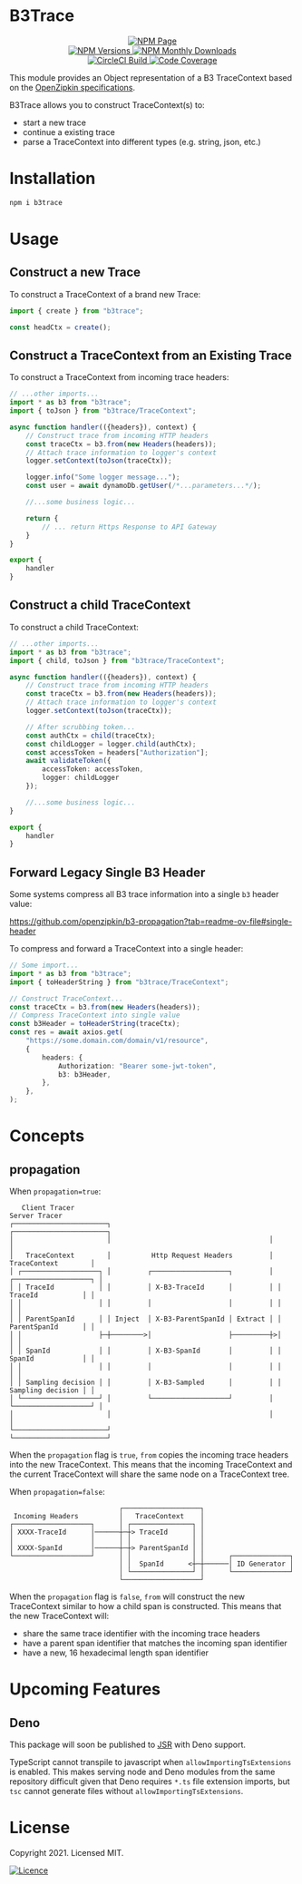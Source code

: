 # B3Trace

<p align="center">
    <a href="https://www.npmjs.com/package/b3trace">
        <img src="https://img.shields.io/badge/NPM-%23CB3837.svg?style=for-the-badge&logo=npm&logoColor=white" alt="NPM Page" />
    </a>
    <br />
    <a href="https://www.npmjs.com/package/b3trace?activeTab=versions">
        <img src="https://img.shields.io/npm/v/b3trace" alt="NPM Versions" />
    </a>
    <a href="https://www.npmjs.com/package/b3trace">
        <img src="https://img.shields.io/npm/dm/b3trace" alt="NPM Monthly Downloads" />
    </a>
    <br />
    <a href="https://app.circleci.com/pipelines/github/kaonashi-noface/b3trace?branch=main&filter=all">
        <img src="https://circleci.com/gh/kaonashi-noface/b3trace.svg?style=svg" alt="CircleCI Build" />
    </a>
    <a href="https://coveralls.io/github/kaonashi-noface/b3trace?branch=main">
        <img
            src="https://coveralls.io/repos/github/kaonashi-noface/b3trace/badge.svg?branch=main"
            alt="Code Coverage"
        />
    </a>
</p>

This module provides an Object representation of a B3 TraceContext based on the
[OpenZipkin specifications](https://github.com/openzipkin/b3-propagation).

B3Trace allows you to construct TraceContext(s) to:

- start a new trace
- continue a existing trace
- parse a TraceContext into different types (e.g. string, json, etc.)

# Installation

```bash
npm i b3trace
```

# Usage

## Construct a new Trace

To construct a TraceContext of a brand new Trace:

```ts
import { create } from "b3trace";

const headCtx = create();
```

## Construct a TraceContext from an Existing Trace

To construct a TraceContext from incoming trace headers:

```ts
// ...other imports...
import * as b3 from "b3trace";
import { toJson } from "b3trace/TraceContext";

async function handler(({headers}), context) {
    // Construct trace from incoming HTTP headers
    const traceCtx = b3.from(new Headers(headers));
    // Attach trace information to logger's context
    logger.setContext(toJson(traceCtx));

    logger.info("Some logger message...");
    const user = await dynamoDb.getUser(/*...parameters...*/);

    //...some business logic...

    return {
        // ... return Https Response to API Gateway
    }
}

export {
    handler
}
```

## Construct a child TraceContext

To construct a child TraceContext:

```ts
// ...other imports...
import * as b3 from "b3trace";
import { child, toJson } from "b3trace/TraceContext";

async function handler(({headers}), context) {
    // Construct trace from incoming HTTP headers
    const traceCtx = b3.from(new Headers(headers));
    // Attach trace information to logger's context
    logger.setContext(toJson(traceCtx));

    // After scrubbing token...
    const authCtx = child(traceCtx);
    const childLogger = logger.child(authCtx);
    const accessToken = headers["Authorization"];
    await validateToken({
        accessToken: accessToken,
        logger: childLogger
    });

    //...some business logic...
}

export {
    handler
}
```

## Forward Legacy Single B3 Header

Some systems compress all B3 trace information into a single `b3` header value:

https://github.com/openzipkin/b3-propagation?tab=readme-ov-file#single-header

To compress and forward a TraceContext into a single header:

```ts
// Some import...
import * as b3 from "b3trace";
import { toHeaderString } from "b3trace/TraceContext";

// Construct TraceContext...
const traceCtx = b3.from(new Headers(headers));
// Compress TraceContext into single value
const b3Header = toHeaderString(traceCtx);
const res = await axios.get(
    "https://some.domain.com/domain/v1/resource",
    {
        headers: {
            Authorization: "Bearer some-jwt-token",
            b3: b3Header,
        },
    },
);
```

# Concepts

## propagation

When `propagation=true`:

```
   Client Tracer                                                  Server Tracer
┌───────────────────────┐                                       ┌───────────────────────┐
│                       │                                       │                       │
│   TraceContext        │          Http Request Headers         │   TraceContext        │
│ ┌───────────────────┐ │         ┌───────────────────┐         │ ┌───────────────────┐ │
│ │ TraceId           │ │         │ X-B3-TraceId      │         │ │ TraceId           │ │
│ │                   │ │         │                   │         │ │                   │ │
│ │ ParentSpanId      │ │ Inject  │ X-B3-ParentSpanId │ Extract │ │ ParentSpanId      │ │
│ │                   ├─┼────────>│                   ├─────────┼>│                   │ │
│ │ SpanId            │ │         │ X-B3-SpanId       │         │ │ SpanId            │ │
│ │                   │ │         │                   │         │ │                   │ │
│ │ Sampling decision │ │         │ X-B3-Sampled      │         │ │ Sampling decision │ │
│ └───────────────────┘ │         └───────────────────┘         │ └───────────────────┘ │
│                       │                                       │                       │
└───────────────────────┘                                       └───────────────────────┘
```

When the `propagation` flag is `true`, `from` copies the incoming trace headers
into the new TraceContext. This means that the incoming TraceContext and the
current TraceContext will share the same node on a TraceContext tree.

When `propagation=false`:

```
                           ┌───────────────────┐
 Incoming Headers          │   TraceContext    │
┌───────────────────┐      │ ┌───────────────┐ │
│ XXXX-TraceId      │──────┼─┼> TraceId      │ │
│                   │      │ │               │ │
│ XXXX-SpanId       │──────┼─┼> ParentSpanId │ │
└───────────────────┘      │ │               │ │      ┌──────────────┐
                           │ │  SpanId      <┼─┼──────│ ID Generator │
                           │ └───────────────┘ │      └──────────────┘
                           └───────────────────┘
```

When the `propagation` flag is `false`, `from` will construct the new
TraceContext similar to how a child span is constructed. This means that the new
TraceContext will:

- share the same trace identifier with the incoming trace headers
- have a parent span identifier that matches the incoming span identifier
- have a new, 16 hexadecimal length span identifier

# Upcoming Features

## Deno

This package will soon be published to [JSR](https://jsr.io/) with Deno support.

TypeScript cannot transpile to javascript when `allowImportingTsExtensions` is
enabled. This makes serving node and Deno modules from the same repository
difficult given that Deno requires `*.ts` file extension imports, but `tsc`
cannot generate files without `allowImportingTsExtensions`.

# License

Copyright 2021. Licensed MIT.

[![Licence](https://img.shields.io/github/license/Ileriayo/markdown-badges?style=for-the-badge)](./LICENSE)
